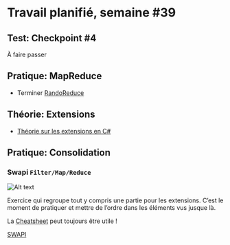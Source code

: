 # Travail planifié, semaine #39

## Test: Checkpoint #4
À faire passer

## Pratique: MapReduce
- Terminer [RandoReduce](../exos/randoReduce/README.md)

## Théorie: Extensions
- [Théorie sur les extensions en C#](../supports/source/05-Extension.md)

## Pratique: Consolidation

### Swapi `Filter/Map/Reduce` ###

![Alt text](yoda.png)

Exercice qui regroupe tout y compris une partie pour les extensions.
C’est le moment de pratiquer et mettre de l’ordre dans les éléments vus jusque là.

La [Cheatsheet](../supports/linq-cheatsheet.pdf) peut toujours être utile !

[SWAPI](../exos/swapi/)


